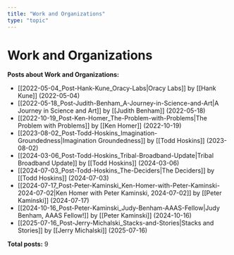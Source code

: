 ```yaml
---
title: "Work and Organizations"
type: "topic"
---
```


# Work and Organizations

**Posts about Work and Organizations:**

- [[2022-05-04_Post-Hank-Kune_Oracy-Labs|Oracy Labs]] by [[Hank Kune]] (2022-05-04)
- [[2022-05-18_Post-Judith-Benham_A-Journey-in-Science-and-Art|A Journey in Science and Art]] by [[Judith Benham]] (2022-05-18)
- [[2022-10-19_Post-Ken-Homer_The-Problem-with-Problems|The Problem with Problems]] by [[Ken Homer]] (2022-10-19)
- [[2023-08-02_Post-Todd-Hoskins_Imagination-Groundedness|Imagination  Groundedness]] by [[Todd Hoskins]] (2023-08-02)
- [[2024-03-06_Post-Todd-Hoskins_Tribal-Broadband-Update|Tribal Broadband Update]] by [[Todd Hoskins]] (2024-03-06)
- [[2024-07-03_Post-Todd-Hoskins_The-Deciders|The Deciders]] by [[Todd Hoskins]] (2024-07-03)
- [[2024-07-17_Post-Peter-Kaminski_Ken-Homer-with-Peter-Kaminski-2024-07-02|Ken Homer with Peter Kaminski, 2024-07-02]] by [[Peter Kaminski]] (2024-07-17)
- [[2024-10-16_Post-Peter-Kaminski_Judy-Benham-AAAS-Fellow|Judy Benham, AAAS Fellow!]] by [[Peter Kaminski]] (2024-10-16)
- [[2025-07-16_Post-Jerry-Michalski_Stacks-and-Stories|Stacks and Stories]] by [[Jerry Michalski]] (2025-07-16)

**Total posts:** 9
